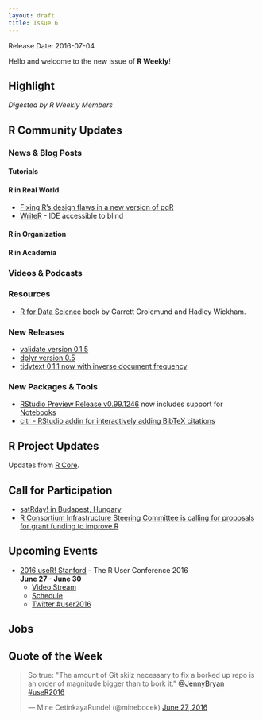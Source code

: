 ```yaml
---
layout: draft
title: Issue 6
---
```


Release Date: 2016-07-04

Hello and welcome to the new issue of **R Weekly**!

## Highlight

*Digested by R Weekly Members*



## R Community Updates

### News & Blog Posts

#### Tutorials



#### R in Real World

 + [Fixing R’s design flaws in a new version of pqR](https://radfordneal.wordpress.com/2016/06/25/fixing-rs-design-flaws-in-a-new-version-of-pqr/)
 + [WriteR](https://github.com/ajrgodfrey/WriteR) - IDE accessible to blind

#### R in Organization



#### R in Academia




### Videos & Podcasts



### Resources

 + [R for Data Science](http://r4ds.had.co.nz/index.html) book by Garrett Grolemund and Hadley Wickham.


### New Releases

 + [validate version 0.1.5](http://www.markvanderloo.eu/yaRb/2016/06/24/validate-version-1-5-is-out/)
 + [dplyr version 0.5](https://blog.rstudio.org/2016/06/27/dplyr-0-5-0/)
 + [tidytext 0.1.1 now with inverse document frequency](http://juliasilge.com/blog/Term-Frequency-tf-idf/)

### New Packages & Tools

 + [RStudio Preview Release v0.99.1246](https://www.rstudio.com/products/rstudio/download/preview-release-notes/) now includes support for [Notebooks](http://rmarkdown.rstudio.com/r_notebooks.html)
 + [citr - RStudio addin for interactively adding BibTeX citations](https://github.com/crsh/citr)


## R Project Updates

Updates from [R Core](http://developer.r-project.org/blosxom.cgi/R-devel/NEWS).



## Call for Participation

+ [satRday! in Budapest, Hungary](http://budapest.satrdays.org/#cfp)
+ [R Consortium Infrastructure Steering Committee is calling for proposals for grant funding to improve R](https://www.r-consortium.org/projects/call-proposals)

## Upcoming Events

+ [2016 useR! Stanford](http://user2016.org/) - The R User Conference 2016<br /> **June 27 - June 30** <br>
  + [Video Stream](https://aka.ms/user2016conference)
  + [Schedule](http://schedule.user2016.org)
  + [Twitter #user2016](https://twitter.com/hashtag/user2016)

## Jobs



## Quote of the Week

<blockquote class="twitter-tweet" data-lang="en"><p lang="en" dir="ltr">So true: &quot;The amount of Git skilz necessary to fix a borked up repo is an order of magnitude bigger than to bork it.&quot; <a href="https://twitter.com/JennyBryan">@JennyBryan</a> <a href="https://twitter.com/hashtag/useR2016?src=hash">#useR2016</a></p>&mdash; Mine CetinkayaRundel (@minebocek) <a href="https://twitter.com/minebocek/status/747487615591452672">June 27, 2016</a></blockquote>
<script async src="//platform.twitter.com/widgets.js" charset="utf-8"></script>

<p><small id="page_view">&nbsp;</small></p>
